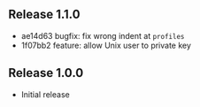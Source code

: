 ## Release 1.1.0

* ae14d63 bugfix: fix wrong indent at `profiles`
* 1f07bb2 feature: allow Unix user to private key

## Release 1.0.0

* Initial release
